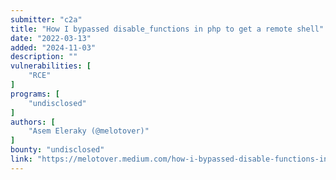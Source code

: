 ```yaml
---
submitter: "c2a"
title: "How I bypassed disable_functions in php to get a remote shell"
date: "2022-03-13"
added: "2024-11-03"
description: ""
vulnerabilities: [
    "RCE"
]
programs: [
    "undisclosed"
]
authors: [
    "Asem Eleraky (@melotover)"
]
bounty: "undisclosed"
link: "https://melotover.medium.com/how-i-bypassed-disable-functions-in-php-to-get-a-remote-shell-48b827d54979"
---
```




